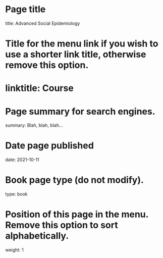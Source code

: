 # Page title
title: Advanced Social Epidemiology

# Title for the menu link if you wish to use a shorter link title, otherwise remove this option.
# linktitle: Course

# Page summary for search engines.
summary: Blah, blah, blah...

# Date page published
date: 2021-10-11

# Book page type (do not modify).
type: book

# Position of this page in the menu. Remove this option to sort alphabetically.
weight: 1
